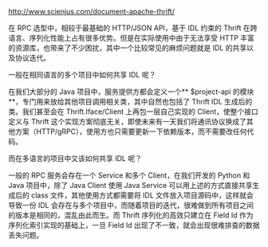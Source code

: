 http://www.scienjus.com/document-apache-thrift/


在 RPC 选型中，相较于最基础的 HTTP/JSON API，基于 IDL 约束的 Thrift 在跨语言、序列化性能上占有很多优势。但是在实际使用中由于无法享受 HTTP 丰富的资源库，也带来了不少困扰，其中一个比较常见的麻烦问题就是 IDL 的共享以及协议迭代。

一般在相同语言的多个项目中如何共享 IDL 呢？

在我们大部分的 Java 项目中，服务提供方都会定义一个** $project-api 的模块**，专门用来放给其他项目调用相关类，其中自然也包括了 Thrift IDL 生成后的类。我们甚至会在 Thrift.Iface/Client 上再包一层自己实现的 Client，使整个接口定义与 Thrift 这个实现方案彻底无关，即使未来有一天我们将通讯协议换成了其他方案（HTTP/gRPC），使用方也只需要更新一下依赖版本，而不需要改任何代码。

而在多语言的项目中又该如何共享 IDL 呢？

一般的 RPC 服务会存在一个 Service 和多个 Client，在我们开发的 Python 和 Java 项目中，除了 Java Client 使用 Java Service 可以用上述的方式直接共享生成后的 class 文件，其他使用方式都需要将 IDL 文件放入项目源码中，这样就会导致一份 IDL 会存在与多个项目中，而随着项目的迭代，很难做到所有项目之间的版本是相同的，混乱由此而生。而 Thrift 序列化的高效只建立在 Field Id 作为序列化索引实现的基础上，一旦 Field Id 出现了不一致，就会出现很难排查的数据丢失问题。






